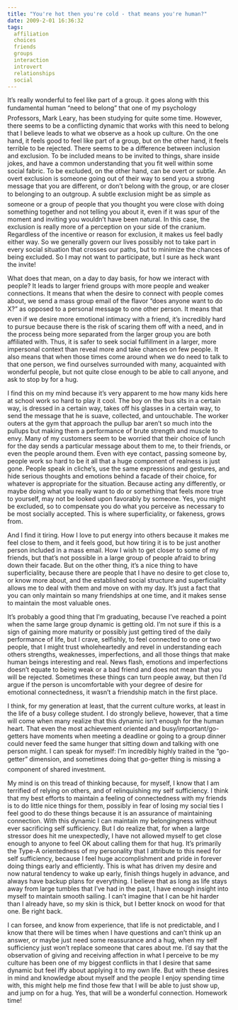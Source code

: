 ```yaml
---
title: "You're hot then you're cold - that means you're human?"
date: 2009-2-01 16:36:32
tags:
  affiliation
  choices
  friends
  groups
  interaction
  introvert
  relationships
  social
---
```



It’s really wonderful to feel like part of a group. it goes along with this fundamental human “need to belong” that one of my psychology Professors, Mark Leary, has been studying for quite some time. However, there seems to be a conflicting dynamic that works with this need to belong that I believe leads to what we observe as a hook up culture. On the one hand, it feels good to feel like part of a group, but on the other hand, it feels terrible to be rejected. There seems to be a difference between inclusion and exclusion. To be included means to be invited to things, share inside jokes, and have a common understanding that you fit well within some social fabric. To be excluded, on the other hand, can be overt or subtle. An overt exclusion is someone going out of their way to send you a strong message that you are different, or don’t belong with the group, or are closer to belonging to an outgroup. A subtle exclusion might be as simple as someone or a group of people that you thought you were close with doing something together and not telling you about it, even if it was spur of the moment and inviting you wouldn’t have been natural. In this case, the exclusion is really more of a perception on your side of the cranium. Regardless of the incentive or reason for exclusion, it makes us feel badly either way. So we generally govern our lives possibly not to take part in every social situation that crosses our paths, but to minimize the chances of being excluded. So I may not want to participate, but I sure as heck want the invite!

What does that mean, on a day to day basis, for how we interact with people? It leads to larger friend groups with more people and weaker connections. It means that when the desire to connect with people comes about, we send a mass group email of the flavor “does anyone want to do X?” as opposed to a personal message to one other person. It means that even if we desire more emotional intimacy with a friend, it’s incredibly hard to pursue because there is the risk of scaring them off with a need, and in the process being more separated from the larger group you are both affiliated with. Thus, it is safer to seek social fulfillment in a larger, more impersonal context than reveal more and take chances on few people. It also means that when those times come around when we do need to talk to that one person, we find ourselves surrounded with many, acquainted with wonderful people, but not quite close enough to be able to call anyone, and ask to stop by for a hug.

I find this on my mind because it’s very apparent to me how many kids here at school work so hard to play it cool. The boy on the bus sits in a certain way, is dressed in a certain way, takes off his glasses in a certain way, to send the message that he is suave, collected, and untouchable. The worker outers at the gym that approach the pullup bar aren’t so much into the pullups but making them a performance of brute strength and muscle to envy. Many of my customers seem to be worried that their choice of lunch for the day sends a particular message about them to me, to their friends, or even the people around them. Even with eye contact, passing someone by, people work so hard to be it all that a huge component of realness is just gone. People speak in cliche’s, use the same expressions and gestures, and hide serious thoughts and emotions behind a facade of their choice, for whatever is appropriate for the situation. Because acting any differently, or maybe doing what you really want to do or something that feels more true to yourself, may not be looked upon favorably by someone. Yes, you might be excluded, so to compensate you do what you perceive as necessary to be most socially accepted. This is where superficiality, or fakeness, grows from.

And I find it tiring. How I love to put energy into others because it makes me feel close to them, and it feels good, but how tiring it is to be just another person included in a mass email. How I wish to get closer to some of my friends, but that’s not possible in a large group of people afraid to bring down their facade. But on the other thing, it’s a nice thing to have superficiality, because there are people that I have no desire to get close to, or know more about, and the established social structure and superficiality allows me to deal with them and move on with my day. It’s just a fact that you can only maintain so many friendships at one time, and it makes sense to maintain the most valuable ones.

It’s probably a good thing that I’m graduating, because I’ve reached a point when the same large group dynamic is getting old. I’m not sure if this is a sign of gaining more maturity or possibly just getting tired of the daily performance of life, but I crave, selfishly, to feel connected to one or two people, that I might trust wholeheartedly and revel in understanding each others strengths, weaknesses, imperfections, and all those things that make human beings interesting and real. News flash, emotions and imperfections doesn’t equate to being weak or a bad friend and does not mean that you will be rejected. Sometimes these things can turn people away, but then I’d argue if the person is uncomfortable with your degree of desire for emotional connectedness, it wasn’t a friendship match in the first place.

I think, for my generation at least, that the current culture works, at least in the life of a busy college student. I do strongly believe, however, that a time will come when many realize that this dynamic isn’t enough for the human heart. That even the most achievement oriented and busy/important/go-getters have moments when meeting a deadline or going to a group dinner could never feed the same hunger that sitting down and talking with one person might. I can speak for myself: I’m incredibly highly traited in the “go-getter” dimension, and sometimes doing that go-getter thing is missing a component of shared investment.

My mind is on this tread of thinking because, for myself, I know that I am terrified of relying on others, and of relinquishing my self sufficiency. I think that my best efforts to maintain a feeling of connectedness with my friends is to do little nice things for them, possibly in fear of losing my social ties I feel good to do these things because it is an assurance of maintaining connection. With this dynamic I can maintain my belongingness without ever sacrificing self sufficiency. But I do realize that, for when a large stressor does hit me unexpectedly, I have not allowed myself to get close enough to anyone to feel OK about calling them for that hug. It’s primarily the Type-A orientedness of my personality that I attribute to this need for self sufficiency, because I feel huge accomplishment and pride in forever doing things early and efficiently. This is what has driven my desire and now natural tendency to wake up early, finish things hugely in advance, and always have backup plans for everything. I believe that as long as life stays away from large tumbles that I’ve had in the past, I have enough insight into myself to maintain smooth sailing. I can’t imagine that I can be hit harder than I already have, so my skin is thick, but I better knock on wood for that one. Be right back.

I can forsee, and know from experience, that life is not predictable, and I know that there will be times when I have questions and can’t think up an answer, or maybe just need some reassurance and a hug, when my self sufficiency just won’t replace someone that cares about me. I’d say that the observation of giving and receiving affection in what I perceive to be my culture has been one of my biggest conflicts in that I desire that same dynamic but feel iffy about applying it to my own life. But with these desires in mind and knowledge about myself and the people I enjoy spending time with, this might help me find those few that I will be able to just show up, and jump on for a hug. Yes, that will be a wonderful connection. Homework time!



